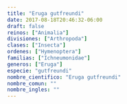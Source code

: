 ```yaml
---
title: "Eruga gutfreundi"
date: 2017-08-18T20:46:32-06:00
draft: false
reinos: ["Animalia"]
divisiones: ["Arthropoda"]
clases: ["Insecta"]
ordenes: ["Hymenoptera"]
familias: ["Ichneumonidae"]
generos: ["Eruga"]
especie: "gutfreundi"
nombre_cientifico: "Eruga gutfreundi"
nombre_comun: ""
nombre_ingles: ""
---
```

